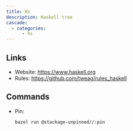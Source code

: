 ```yaml
---
title: Hs
description: Haskell tree
cascade:
  - categories:
      - hs
---
```


## Links

- Website: https://www.haskell.org
- Rules: https://github.com/tweag/rules_haskell

## Commands

- Pin:
  ```sh
  bazel run @stackage-unpinned//:pin
  ```
